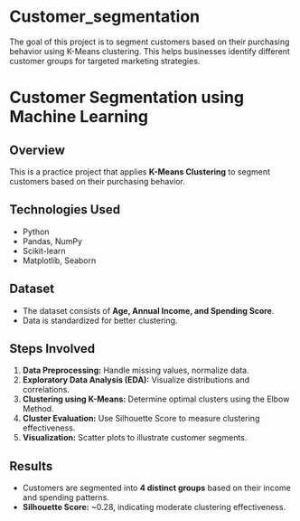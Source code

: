 # Customer_segmentation
The goal of this project is to segment customers based on their purchasing behavior using K-Means clustering. This helps businesses identify different customer groups for targeted marketing strategies.


# Customer Segmentation using Machine Learning

## Overview
This is a practice project that applies **K-Means Clustering** to segment customers based on their purchasing behavior.

## Technologies Used
- Python
- Pandas, NumPy
- Scikit-learn
- Matplotlib, Seaborn

## Dataset
- The dataset consists of **Age, Annual Income, and Spending Score**.
- Data is standardized for better clustering.

## Steps Involved
1. **Data Preprocessing:** Handle missing values, normalize data.
2. **Exploratory Data Analysis (EDA):** Visualize distributions and correlations.
3. **Clustering using K-Means:** Determine optimal clusters using the Elbow Method.
4. **Cluster Evaluation:** Use Silhouette Score to measure clustering effectiveness.
5. **Visualization:** Scatter plots to illustrate customer segments.

## Results
- Customers are segmented into **4 distinct groups** based on their income and spending patterns.
- **Silhouette Score:** ~0.28, indicating moderate clustering effectiveness.
